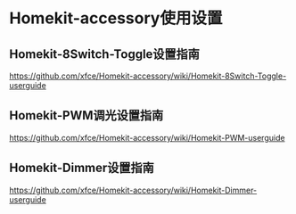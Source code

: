 # Homekit-accessory使用设置

## Homekit-8Switch-Toggle设置指南

https://github.com/xfce/Homekit-accessory/wiki/Homekit-8Switch-Toggle-userguide


## Homekit-PWM调光设置指南

https://github.com/xfce/Homekit-accessory/wiki/Homekit-PWM-userguide


## Homekit-Dimmer设置指南

https://github.com/xfce/Homekit-accessory/wiki/Homekit-Dimmer-userguide